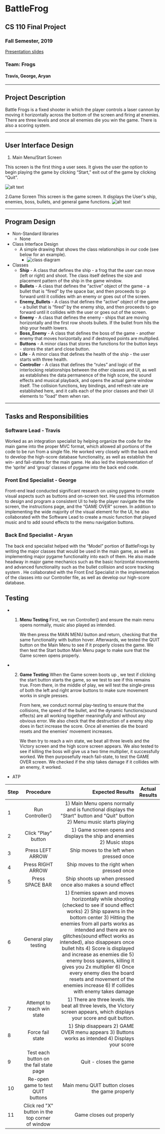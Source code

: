 
# BattleFrog
## CS 110 Final Project
### Fall Semester, 2019

[Presentation slides](https://docs.google.com/presentation/d/15sG3_vJvBqHAASNPlOBuw2qSFYYH4nmcGRiFhdi21ro/edit?usp=sharing)

### Team: Frogs
#### Travis, George, Aryan

***

## Project Description
Battle Frogs is a fixed shooter in which the player controls a laser cannon by moving it horizontally across the bottom of the screen and firing at enemies. There are three levels and once all enemies die you win the game. There is also a scoring system.

***

## User Interface Design
1. Main Menu/Start Screen

This screen is the first thing a user sees. It gives the user the option to begin playing the game by clicking “Start,” exit out of the game by clicking “Quit”.

![alt text](https://github.com/bucs110/final-project-fall19-frogs/blob/master/assets/fgui.jpg)

2.Game Screen
This screen is the game screen. It displays the User's ship, enemies, boss, bullets, and general game functions.
![alt text](https://github.com/bucs110/final-project-fall19-frogs/blob/master/assets/dgui2.jpg)



***

## Program Design
* Non-Standard libraries
    * None
* Class Interface Design
    * A simple drawing that shows the class relationships in our code (see below for an example).
        * ![class diagram](assets/class_diagram.jpg)
* Classes
    * __Ship__ - A class that defines the ship - a frog that the user can move (left or right) and shoot. The class itself defines the size and placement pattern of the ship in the game window.
    * __Bullets__ - A class that defines the “active” object of the game - a bullet that is “fired” by the space bar, and then proceeds to go forward until it collides with an enemy or goes out of the screen.
    * __Enemy_Bullets__ - A class that defines the “active” object of the game - a bullet that is “fired” by the enemy ship, and then proceeds to go forward until it collides with the user or goes out of the screen.
    * __Enemy__ - A class that defines the enemy - ships that are moving horizontally and the first row shoots bullets. If the bullet from hits the ship your health lowers.
    * __Boss_Enemy__ - A class that defines the boss of the game - another enemy that moves horizontally and if destroyed points are multiplied.
    * __Buttons__ - A minor class that stores the functions for the button keys - stores the start and close button.
    * __Life__ - A minor class that defines the health of the ship - the user starts with three health.
    * __Controller__ - A class that defines the “rules” and logic of the interlocking relationships between the other classes and UI, as well as establishes the data permanence of the high score, the sound effects and musical playback, and opens the actual game window itself. The collision functions, key bindings, and refresh rate are established here, and it calls each of the prior classes and their UI elements to “load” them when ran.

***

## Tasks and Responsibilities

### Software Lead - Travis

Worked as an integration specialist by helping organize the code for the main game into the proper MVC format, which allowed all portions of the code to be run from a single file. He worked very closely with the back end to develop the high-score database functionality, as well as establish the win- and fail-states for the main game. He also led the implementation of the ‘sprite’ and ‘group’ classes of pygame into the back end code.

### Front End Specialist - George

Front-end lead conducted significant research on using pygame to create visual aspects such as buttons and on-screen text. He used this information to design and program a consistent UI to help the player navigate the title screen, the instructions page, and the “GAME OVER” screen. In addition to implementing the wide majority of the visual element for the UI, he also collaborated with the Software Lead to create a music function that played music and to add sound effects to the menu navigation buttons.

### Back End Specialist - Aryan

The back end specialist helped with the “Model” portion of BattleFrogs by writing the major classes that would be used in the main game, as well as implementing major pygame functionality into each of them. He also made headway in major game mechanics such as the basic horizontal movements and advanced functionality such as the bullet collision and score tracking system . He collaborated with the Front End Specialist in the implementation of the classes into our Controller file, as well as develop our high-score database.

## Testing
* 1. __Menu Testing__
     First, we run Controller() and ensure the main menu opens normally, music also played as intended.

     We then press the MAIN MENU button and return, checking that the same functionality with button hover. Afterwards, we tested the QUIT button on the Main Menu to see if it properly closes the game. We then test the Start button Main Menu page to make sure that the Game screen opens properly.


* 2. __Game Testing__
     When the Game screen boots up , we test if clicking the start button starts the game, so we test to see if this remains true. From there, in the middle of play, we will test the single-press of both the left and right arrow buttons to make sure movement works in single presses.

     From here, we conduct normal play-testing to ensure that the collisions, the speed of the bullet, and the dynamic functions(sound effects) are all working together meaningfully and without any obvious error. We also check that the destruction of a enemy ship does in fact increase the score. Once all enemies die the board resets and the enemies' movement increases.

     We then try to reach a win state, we beat all three levels and the Victory screen and the high score screen appears. We also tested to see if killing the boss will give us a two time multiplier, it successfully worked. We then purposefully reach fail-state, to test the GAME OVER screen. We checked if the ship takes damage if it collides with an enemy, it worked.

* ATP

| Step                  | Procedure     | Expected Results  | Actual Results |
| ----------------------|:-------------:| -----------------:| -------------- |
|  1  | Run Controller()  | 1) Main Menu opens normally and is functional displays the "Start" button and "Quit" button 2) Menu music starts playing |          |
|  2  | Click "Play" button | 1) Game screen opens and displays the ship and enemies 2) Music stops |                 |
|  3  | Press LEFT ARROW  | Ship moves to the left when pressed once |               |
|  4  | Press RIGHT ARROW  | Ship moves to the right when pressed once |                 |
|  5  | Press SPACE BAR | Ship shoots up when pressed once also makes a sound effect |                 |
|  6  | General play testing  | 1) Enemies spawn and moves horizontally while shooting (checked to see if sound effect works) 2) Ship spawns in the bottom center 3) Hitting the enemies from all parts works as intended and there are no glitches(sound effect works as intended), also disappears once bullet hits 4) Score is displayed and increase as enemies die 5) enemy boss spawns, killing it gives you 2x multiplier 6) Once every enemy dies the board resets and movement of the enemies increase 6) If collides with enemy takes damage |                 |
|  7  | Attempt to reach win state  | 1) There are three levels. We beat all three levels, the Victory screen appears, which displays your score and quit button. |                 |
|  8  | Force fail state | 1) Ship disappears 2) GAME OVER menu appears 3) Buttons works as intended 4) Displays your score |                 |
|  9  | Test each button on the fail state page | Quit - closes the game  |                 |
|  10  | Re-open game to test QUIT buttons | Main menu QUIT button closes the game properly  |                 |
|  11  | Click red "X" button in the top corner of window | Game closes out properly |                 |


